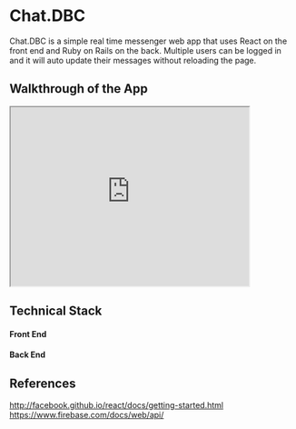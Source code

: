 # Chat.DBC
Chat.DBC is a simple real time messenger web app that uses React on the front end and Ruby on Rails on the back. Multiple users can be logged in and it will auto update their messages without reloading the page.


## Walkthrough of the App

<iframe width="420" height="315"
src="http://www.youtube.com/embed/aDTxVpSvK6I?autoplay=1">
</iframe>
<object width="420" height="315" data="https://www.youtube.com/watch?v=aDTxVpSvK6I"></object>

## Technical Stack

#### Front End



#### Back End



## References
http://facebook.github.io/react/docs/getting-started.html<br>
https://www.firebase.com/docs/web/api/


